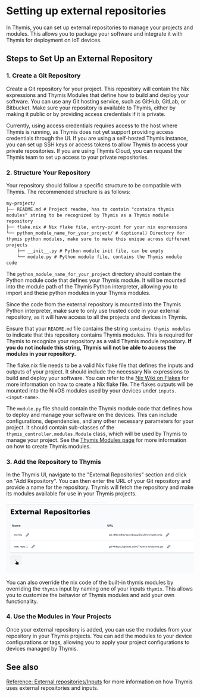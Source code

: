 # Setting up external repositories

In Thymis, you can set up external repositories to manage your projects and modules. This allows you to package your software and integrate it with Thymis for deployment on IoT devices.

## Steps to Set Up an External Repository

### 1. Create a Git Repository
Create a Git repository for your project. This repository will contain the Nix expressions and Thymis Modules that define how to build and deploy your software.
You can use any Git hosting service, such as GitHub, GitLab, or Bitbucket.
Make sure your repository is available to Thymis, either by making it public or by providing access credentials if it is private.

Currently, using access credentials requires access to the host where Thymis is running, as Thymis does not yet support providing access credentials through the UI. If you are using a self-hosted Thymis instance, you can set up SSH keys or access tokens to allow Thymis to access your private repositories. If you are using Thymis Cloud, you can request the Thymis team to set up access to your private repositories.

### 2. Structure Your Repository
Your repository should follow a specific structure to be compatible with Thymis. The recommended structure is as follows:
```
my-project/
├── README.md # Project readme, has to contain "contains thymis modules" string to be recognized by Thymis as a Thymis module repository
├── flake.nix # Nix flake file, entry-point for your nix expressions
└── python_module_name_for_your_project/ # (optional) Directory for thymis python modules, make sure to make this unique across different projects
    ├── __init__.py # Python module init file, can be empty
    └── module.py # Python module file, contains the Thymis module code
```
The `python_module_name_for_your_project` directory should contain the Python module code that defines your Thymis module. It will be mounted into the module path of the Thymis Python interpreter, allowing you to import and these python modules in your Thymis modules.

Since the code from the external repository is mounted into the Thymis Python interpreter, make sure to only use trusted code in your external repository, as it will have access to all the projects and devices in Thymis.

Ensure that your `README.md` file contains the string `contains thymis modules` to indicate that this repository contains Thymis modules. This is required for Thymis to recognize your repository as a valid Thymis module repository. **If you do not include this string, Thymis will not be able to access the modules in your repository.**

The flake.nix file needs to be a valid Nix flake file that defines the inputs and outputs of your project. It should include the necessary Nix expressions to build and deploy your software. You can refer to the [Nix Wiki on Flakes](https://wiki.nixos.org/wiki/Flakes) for more information on how to create a Nix flake file. The flakes outputs will be mounted into the NixOS modules used by your devices under `inputs.<input-name>`.

The `module.py` file should contain the Thymis module code that defines how to deploy and manage your software on the devices. This can include configurations, dependencies, and any other necessary parameters for your project. It should contain sub-classes of the `thymis_controller.modules.Module` class, which will be used by Thymis to manage your project. See the [Thymis Modules page](thymis-modules.md) for more information on how to create Thymis modules.

### 3. Add the Repository to Thymis

In the Thymis UI, navigate to the "External Repositories" section and click on "Add Repository". You can then enter the URL of your Git repository and provide a name for the repository. Thymis will fetch the repository and make its modules available for use in your Thymis projects.

![External repository page](./external-repo-screenshot.png)

You can also override the nix code of the built-in thymis modules by overriding the `thymis` input by naming one of your inputs `thymis`. This allows you to customize the behavior of Thymis modules and add your own functionality.

### 4. Use the Modules in Your Projects

Once your external repository is added, you can use the modules from your repository in your Thymis projects. You can add the modules to your device configurations or tags, allowing you to apply your project configurations to devices managed by Thymis.

## See also

[Reference: External repositories/Inputs](../reference/concepts/repositories.md) for more information on how Thymis uses external repositories and inputs.
